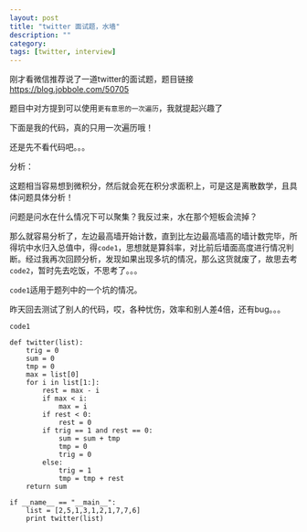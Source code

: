 ```yaml
---
layout: post
title: "twitter 面试题，水墙"
description: ""
category: 
tags: [twitter, interview]
---
```


刚才看微信推荐说了一道twitter的面试题，题目链接<https://blog.jobbole.com/50705>

题目中对方提到可以使用`更有意思的一次遍历`，我就提起兴趣了

下面是我的代码，真的只用一次遍历哦！

还是先不看代码吧。。。

分析：

这题相当容易想到微积分，然后就会死在积分求面积上，可是这是离散数学，且具体问题具体分析！

问题是问水在什么情况下可以聚集？我反过来，水在那个短板会流掉？

那么就容易分析了，左边最高墙开始计数，直到比左边最高墙高的墙计数完毕，所得坑中水归入总值中，得`code1`，思想就是算斜率，对比前后墙面高度进行情况判断。经过我再次回顾分析，发现如果出现多坑的情况，那么这货就废了，故思去考`code2`，暂时先去吃饭，不思考了。。。

`code1`适用于题列中的一个坑的情况。

昨天回去测试了别人的代码，哎，各种忧伤，效率和别人差4倍，还有bug。。。

`code1`

    def twitter(list):
        trig = 0
        sum = 0
        tmp = 0
        max = list[0]
        for i in list[1:]:
            rest = max - i
            if max < i:
                max = i
            if rest < 0:
                rest = 0
            if trig == 1 and rest == 0:
                sum = sum + tmp
                tmp = 0
                trig = 0
            else:
                trig = 1
                tmp = tmp + rest
        return sum
    
    if __name__ == "__main__":
        list = [2,5,1,3,1,2,1,7,7,6]
        print twitter(list)
